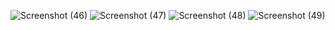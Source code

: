 
![Screenshot (46)](https://github.com/YJSANTY/Power_BI/assets/115713790/0d5947b6-3169-4c2b-a77b-a44a8b1a8500)
![Screenshot (47)](https://github.com/YJSANTY/Power_BI/assets/115713790/cbe9ef2e-7cb0-426e-8927-bd21efb7be5a)
![Screenshot (48)](https://github.com/YJSANTY/Power_BI/assets/115713790/1feccd4a-8e42-4ffd-9d77-4c23a5acce99)
![Screenshot (49)](https://github.com/YJSANTY/Power_BI/assets/115713790/442b9d57-3831-4690-bd3e-1fd6e9c7ff70)
